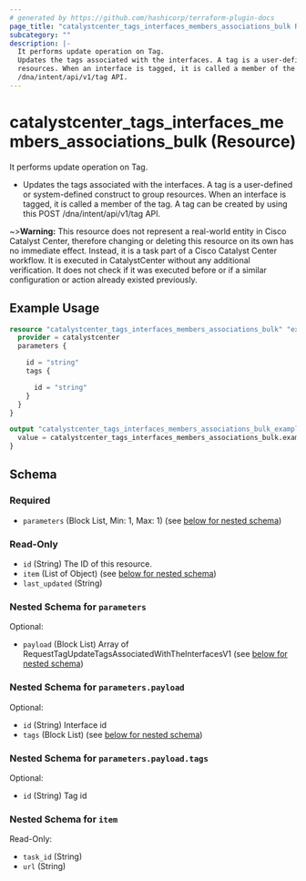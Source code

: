 ```yaml
---
# generated by https://github.com/hashicorp/terraform-plugin-docs
page_title: "catalystcenter_tags_interfaces_members_associations_bulk Resource - terraform-provider-catalystcenter"
subcategory: ""
description: |-
  It performs update operation on Tag.
  Updates the tags associated with the interfaces. A tag is a user-defined or system-defined construct to group
  resources. When an interface is tagged, it is called a member of the tag. A tag can be created by using this POST
  /dna/intent/api/v1/tag API.
---
```


# catalystcenter_tags_interfaces_members_associations_bulk (Resource)

It performs update operation on Tag.

- Updates the tags associated with the interfaces. A tag is a user-defined or system-defined construct to group
resources. When an interface is tagged, it is called a member of the tag. A tag can be created by using this POST
/dna/intent/api/v1/tag API.

~>**Warning:**
This resource does not represent a real-world entity in Cisco Catalyst Center, therefore changing or deleting this resource on its own has no immediate effect.
Instead, it is a task part of a Cisco Catalyst Center workflow. It is executed in CatalystCenter without any additional verification. It does not check if it was executed before or if a similar configuration or action already existed previously.

## Example Usage

```terraform
resource "catalystcenter_tags_interfaces_members_associations_bulk" "example" {
  provider = catalystcenter
  parameters {

    id = "string"
    tags {

      id = "string"
    }
  }
}

output "catalystcenter_tags_interfaces_members_associations_bulk_example" {
  value = catalystcenter_tags_interfaces_members_associations_bulk.example
}
```

<!-- schema generated by tfplugindocs -->
## Schema

### Required

- `parameters` (Block List, Min: 1, Max: 1) (see [below for nested schema](#nestedblock--parameters))

### Read-Only

- `id` (String) The ID of this resource.
- `item` (List of Object) (see [below for nested schema](#nestedatt--item))
- `last_updated` (String)

<a id="nestedblock--parameters"></a>
### Nested Schema for `parameters`

Optional:

- `payload` (Block List) Array of RequestTagUpdateTagsAssociatedWithTheInterfacesV1 (see [below for nested schema](#nestedblock--parameters--payload))

<a id="nestedblock--parameters--payload"></a>
### Nested Schema for `parameters.payload`

Optional:

- `id` (String) Interface id
- `tags` (Block List) (see [below for nested schema](#nestedblock--parameters--payload--tags))

<a id="nestedblock--parameters--payload--tags"></a>
### Nested Schema for `parameters.payload.tags`

Optional:

- `id` (String) Tag id




<a id="nestedatt--item"></a>
### Nested Schema for `item`

Read-Only:

- `task_id` (String)
- `url` (String)
